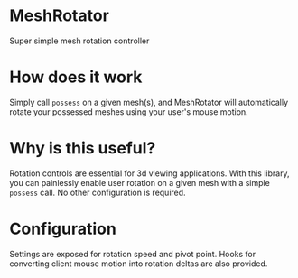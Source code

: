 # MeshRotator
Super simple mesh rotation controller

# How does it work

Simply call `possess` on a given mesh(s), and MeshRotator will automatically rotate your possessed meshes using your user's mouse motion.

# Why is this useful?

Rotation controls are essential for 3d viewing applications. With this library, you can painlessly enable user rotation on a given mesh with a simple `possess` call. No other configuration is required.

# Configuration

Settings are exposed for rotation speed and pivot point. Hooks for converting client mouse motion into rotation deltas are also provided.

